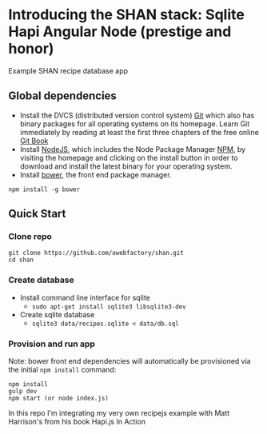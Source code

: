 # Introducing the SHAN stack: Sqlite Hapi Angular Node (prestige and honor)

Example SHAN recipe database app

## Global dependencies

* Install the DVCS (distributed version control system) [Git](https://git-scm.com/) which also has binary packages for all operating systems on its homepage. Learn Git immediately by reading at least the first three chapters of the free online [Git Book](https://git-scm.com/book/en/v2)
* Install [NodeJS](https://nodejs.org/), which includes the Node Package Manager [NPM](https://www.npmjs.com/), by visiting the homepage and clicking on the install button in order to download and install the latest binary for your operating system.
* Install [bower](http://bower.io/), the front end package manager.

````
npm install -g bower
````

## Quick Start

### Clone repo

````
git clone https://github.com/awebfactory/shan.git
cd shan
````

### Create database

* Install command line interface for sqlite
  * `sudo apt-get install sqlite3 libsqlite3-dev`
* Create sqlite database
  * `sqlite3 data/recipes.sqlite < data/db.sql`

### Provision and run app

Note: bower front end dependencies will automatically be provisioned via the initial `npm install` command:

````
npm install
gulp dev
npm start (or node index.js)
````

In this repo I'm integrating my very own recipejs example with Matt Harrison's from his book Hapi.js In Action
